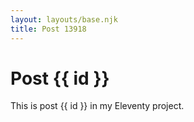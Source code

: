 ```yaml
---
layout: layouts/base.njk
title: Post 13918
---
```


# Post {{ id }}

This is post {{ id }} in my Eleventy project.
